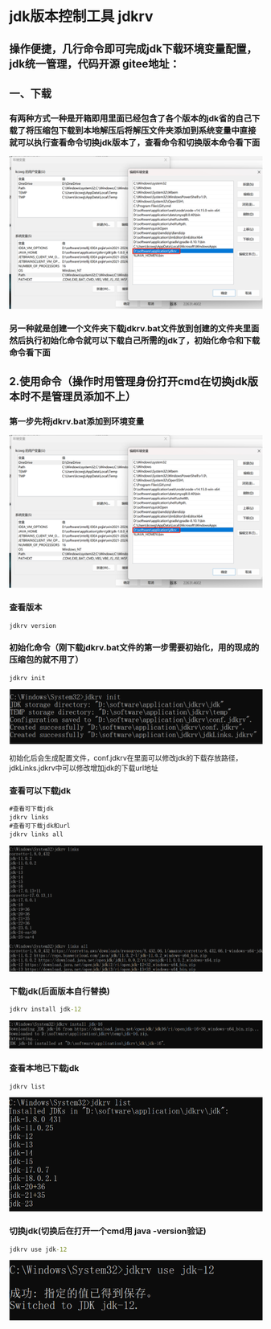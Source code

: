 # jdk版本控制工具 jdkrv



## 操作便捷，几行命令即可完成jdk下载环境变量配置，jdk统一管理，代码开源 gitee地址：



## 一、下载

### 有两种方式一种是开箱即用里面已经包含了各个版本的jdk省的自己下载了将压缩包下载到本地解压后将解压文件夹添加到系统变量中直接就可以执行查看命令切换jdk版本了，查看命令和切换版本命令看下面

![image-20250207150703429](assets/image-20250207150703429.png)

### 另一种就是创建一个文件夹下载jdkrv.bat文件放到创建的文件夹里面然后执行初始化命令就可以下载自己所需的jdk了，初始化命令和下载命令看下面

## 2.使用命令（操作时用管理身份打开cmd在切换jdk版本时不是管理员添加不上）

### 第一步先将jdkrv.bat添加到环境变量

![image-20250207152634937](assets/image-20250207152634937.png)

### 查看版本

```cmd
jdkrv version
```



### 初始化命令（刚下载jdkrv.bat文件的第一步需要初始化，用的现成的压缩包的就不用了）

```cmd
jdkrv init
```

![1738913427139](assets/1738913427139.jpg)

初始化后会生成配置文件，conf.jdkrv在里面可以修改jdk的下载存放路径，jdkLinks.jdkrv中可以修改增加jdk的下载url地址



### 查看可以下载jdk

```cmd
#查看可下载jdk
jdkrv links
#查看可下载jdk和url
jdkrv links all
```

![image-20250207153356177](assets/image-20250207153356177-1738917025325-7.png)



### 下载jdk(后面版本自行替换)

```cmd
jdkrv install jdk-12
```

![image-20250207154254734](assets/image-20250207154254734-1738916990335-3.png)



### 查看本地已下载jdk

```cmd
jdkrv list
```

![image-20250207153938257](assets/image-20250207153938257.png)



### 切换jdk(切换后在打开一个cmd用 java -version验证)

```cmd
jdkrv use jdk-12
```

![image-20250207154034633](assets/image-20250207154034633.png)



